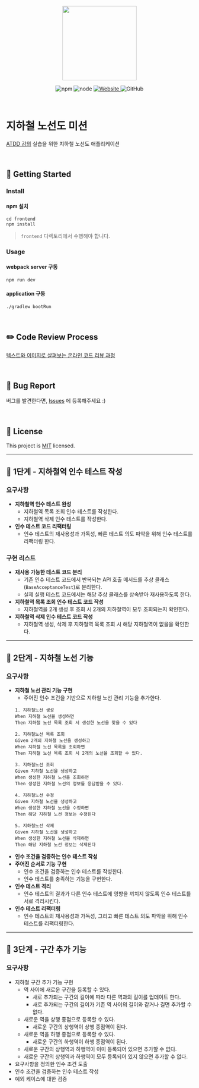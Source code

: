 <p align="center">
    <img width="200px;" src="https://raw.githubusercontent.com/woowacourse/atdd-subway-admin-frontend/master/images/main_logo.png"/>
</p>
<p align="center">
  <img alt="npm" src="https://img.shields.io/badge/npm-6.14.15-blue">
  <img alt="node" src="https://img.shields.io/badge/node-14.18.2-blue">
  <a href="https://edu.nextstep.camp/c/R89PYi5H" alt="nextstep atdd">
    <img alt="Website" src="https://img.shields.io/website?url=https%3A%2F%2Fedu.nextstep.camp%2Fc%2FR89PYi5H">
  </a>
  <img alt="GitHub" src="https://img.shields.io/github/license/next-step/atdd-subway-admin">
</p>

<br>

# 지하철 노선도 미션
[ATDD 강의](https://edu.nextstep.camp/c/R89PYi5H) 실습을 위한 지하철 노선도 애플리케이션

<br>

## 🚀 Getting Started

### Install
#### npm 설치
```
cd frontend
npm install
```
> `frontend` 디렉토리에서 수행해야 합니다.

### Usage
#### webpack server 구동
```
npm run dev
```
#### application 구동
```
./gradlew bootRun
```
<br>

## ✏️ Code Review Process
[텍스트와 이미지로 살펴보는 온라인 코드 리뷰 과정](https://github.com/next-step/nextstep-docs/tree/master/codereview)

<br>

## 🐞 Bug Report

버그를 발견한다면, [Issues](https://github.com/next-step/atdd-subway-admin/issues) 에 등록해주세요 :)

<br>

## 📝 License

This project is [MIT](https://github.com/next-step/atdd-subway-admin/blob/master/LICENSE.md) licensed.

 * * *

## 🚀 1단계 - 지하철역 인수 테스트 작성

### 요구사항
* **지하철역 인수 테스트 완성**
  * 지하철역 목록 조회 인수 테스트를 작성한다.
  * 지하철역 삭제 인수 테스트를 작성한다.
* **인수 테스트 코드 리팩터링**
  * 인수 테스트의 재사용성과 가독성, 빠른 테스트 의도 파악을 위해 인수 테스트를 리팩터링 한다.

### 구현 리스트
* **재사용 가능한 테스트 코드 분리**
  * 기존 인수 테스트 코드에서 반복되는 API 호출 메서드를 추상 클래스(`BaseAcceptanceTest`)로 분리한다.
  * 실제 실행 테스트 코드에서는 해당 추상 클래스를 상속받아 재사용하도록 한다.
* **지하철역 목록 조회 인수 테스트 코드 작성**
  * 지하철역을 2개 생성 후 조회 시 2개의 지하철역이 모두 조회되는지 확인한다.
* **지하철역 삭제 인수 테스트 코드 작성**
  * 지하철역 생성, 삭제 후 지하철역 목록 조회 시 해당 지하철역이 없을을 확인한다.

 * * *

## 🚀 2단계 - 지하철 노선 기능

### 요구사항
* **지하철 노선 관리 기능 구현**
  * 주어진 인수 조건을 기반으로 지하철 노선 관리 기능을 추가한다.
  ```
  1. 지하철노선 생성
  When 지하철 노선을 생성하면
  Then 지하철 노선 목록 조회 시 생성한 노선을 찾을 수 있다
  ```
  ```
  2. 지하철노선 목록 조회
  Given 2개의 지하철 노선을 생성하고
  When 지하철 노선 목록을 조회하면
  Then 지하철 노선 목록 조회 시 2개의 노선을 조회할 수 있다.
  ```
  ```
  3. 지하철노선 조회
  Given 지하철 노선을 생성하고
  When 생성한 지하철 노선을 조회하면
  Then 생성한 지하철 노선의 정보를 응답받을 수 있다.
  ```
  ```
  4. 지하철노선 수정
  Given 지하철 노선을 생성하고
  When 생성한 지하철 노선을 수정하면
  Then 해당 지하철 노선 정보는 수정된다
  ```
  ```
  5. 지하철노선 삭제
  Given 지하철 노선을 생성하고
  When 생성한 지하철 노선을 삭제하면
  Then 해당 지하철 노선 정보는 삭제된다
  ```
* **인수 조건을 검증하는 인수 테스트 작성**
* **주어진 순서로 기능 구현**
  * 인수 조건을 검증하는 인수 테스트를 작성한다.
  * 인수 테스트를 충족하는 기능을 구현한다.
* **인수 테스트 격리**
  * 인수 테스트의 결과가 다른 인수 테스트에 영향을 끼치지 않도록 인수 테스트를 서로 격리시킨다.
* **인수 테스트 리팩터링**
  * 인수 테스트의 재사용성과 가독성, 그리고 빠른 테스트 의도 파악을 위해 인수 테스트를 리팩터링한다.

 * * *

## 🚀 3단계 - 구간 추가 기능

### 요구사항
* 지하철 구간 추가 기능 구현
  * 역 사이에 새로운 구간을 등록할 수 있다.
    * 새로 추가되는 구간의 길이에 따라 다른 역과의 길이를 업데이트 한다. 
    * 새로 추가되는 구간의 길이가 기존 역 사이의 길이와 같거나 길면 추가할 수 없다.
  * 새로운 역을 상행 종점으로 등록할 수 있다.
    * 새로운 구간의 상행역이 상행 종점역이 된다.
  * 새로운 역을 하행 종점으로 등록할 수 있다.
    * 새로운 구간의 하행역이 하행 종점역이 된다.
  * 새로운 구간의 상행역과 하행역이 이미 등록되어 있으면 추가할 수 없다.
  * 새로운 구간의 상행역과 하행역이 모두 등록되어 있지 않으면 추가할 수 없다.
* 요구사항을 정의한 인수 조건 도출
* 인수 조건을 검증하는 인수 테스트 작성
* 예외 케이스에 대한 검증
